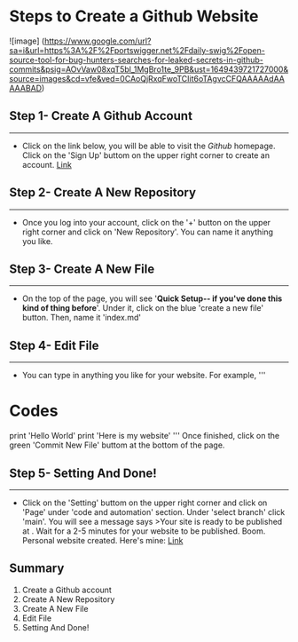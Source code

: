 # Steps to Create a Github Website
![image] (https://www.google.com/url?sa=i&url=https%3A%2F%2Fportswigger.net%2Fdaily-swig%2Fopen-source-tool-for-bug-hunters-searches-for-leaked-secrets-in-github-commits&psig=AOvVaw08xqT5bl_1MgBro1te_9PB&ust=1649439721727000&source=images&cd=vfe&ved=0CAoQjRxqFwoTCIit6oTAgvcCFQAAAAAdAAAAABAD)


## Step 1- Create A Github Account
---
* Click on the link below, you will be able to visit the *Github* homepage. Click on the 'Sign Up' buttom on the upper right corner to create an account.
[Link](https://github.com)


## Step 2- Create A New Repository
---
* Once you log into your account, click on the '+' button on the upper right corner and click on 'New Repository'. You can name it anything you like.


## Step 3- Create A New File
---
* On the top of the page, you will see '**Quick Setup-- if you've done this kind of thing before**'. Under it, click on the blue 'create a new file' button. Then, name it 'index.md'


## Step 4- Edit File
--- 
* You can type in anything you like for your website. For example, 
'''
# Codes
print 'Hello World'
print 'Here is my website'
'''
Once finished, click on the green 'Commit New File' buttom at the bottom of the page. 


## Step 5- Setting And Done!
--- 
* Click on the 'Setting' buttom on the upper right corner and click on 'Page' under 'code and automation' section. Under 'select branch' click 'main'. You will see a message says >Your site is ready to be published at <url here>.
Wait for a 2-5 minutes for your website to be published. Boom. Personal website created. 
Here's mine: [Link](https://Char15Xu.github.io/cse15l-lab-reports/index.html)

  
## Summary
1. Create a Github account
2. Create A New Repository
3. Create A New File
4. Edit File
5. Setting And Done!

  




